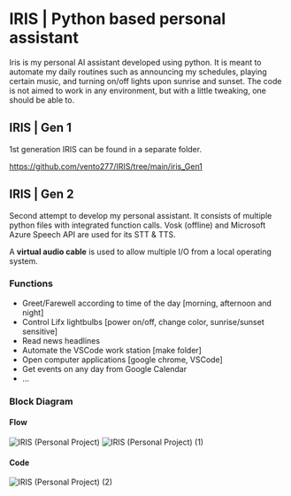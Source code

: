 # IRIS | Python based personal assistant

Iris is my personal AI assistant developed using python. It is meant to automate my daily routines such as announcing my schedules, playing certain music, and turning on/off lights upon sunrise and sunset. The code is not aimed to work in any environment, but with a little tweaking, one should be able to. 

## IRIS | Gen 1

1st generation IRIS can be found in a separate folder.

https://github.com/vento277/IRIS/tree/main/iris_Gen1

## IRIS | Gen 2

Second attempt to develop my personal assistant. It consists of multiple python files with integrated function calls. Vosk (offline) and Microsoft Azure Speech API are used for its STT & TTS.

A **virtual audio cable** is used to allow multiple I/O from a local operating system. 

### Functions
- Greet/Farewell according to time of the day [morning, afternoon and night]
- Control Lifx lightbulbs [power on/off, change color, sunrise/sunset sensitive]
- Read news headlines
- Automate the VSCode work station [make folder]
- Open computer applications [google chrome, VSCode] 
- Get events on any day from Google Calendar
- ...

### Block Diagram

#### Flow
![IRIS (Personal Project)](https://user-images.githubusercontent.com/63937643/170426388-b90150c9-7b3f-4945-a45b-4b611d9af595.jpg)
![IRIS (Personal Project) (1)](https://user-images.githubusercontent.com/63937643/170426385-3dc55db4-cef0-4fb8-bc4c-7015a769b7aa.jpg)

#### Code
![IRIS (Personal Project) (2)](https://user-images.githubusercontent.com/63937643/170426391-a47728b4-8bfd-43af-a7ea-ce6f4d9b3bf7.jpg)


